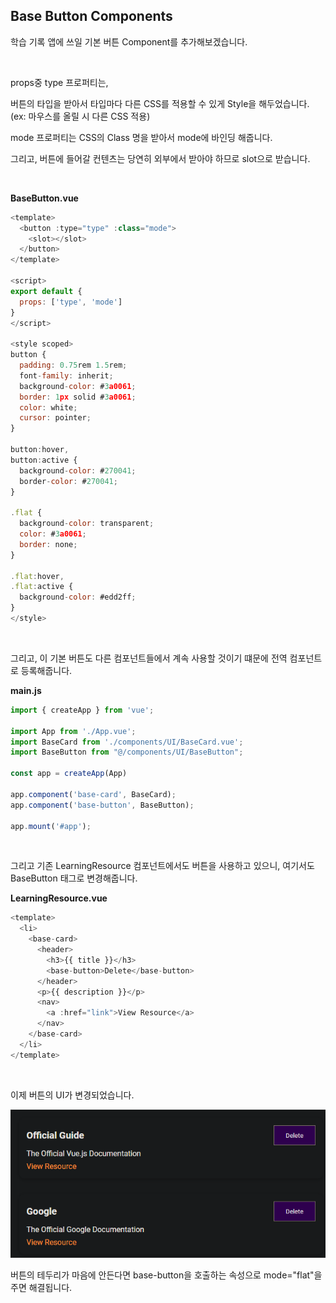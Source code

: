 ## Base Button Components

학습 기록 앱에 쓰일 기본 버튼 Component를 추가해보겠습니다.

<br>

props중 type 프로퍼티는,

버튼의 타입을 받아서 타입마다 다른 CSS를 적용할 수 있게 Style을 해두었습니다. (ex: 마우스를 올릴 시 다른 CSS 적용)

mode 프로퍼티는 CSS의 Class 명을 받아서 mode에 바인딩 해줍니다.

그리고, 버튼에 들어갈 컨텐츠는 당연히 외부에서 받아야 하므로 slot으로 받습니다.

<br>

**BaseButton.vue**

```javascript
<template>  
  <button :type="type" :class="mode">  
    <slot></slot>  
  </button>  
</template>  
  
<script>  
export default {  
  props: ['type', 'mode']  
}  
</script>  
  
<style scoped>  
button {  
  padding: 0.75rem 1.5rem;  
  font-family: inherit;  
  background-color: #3a0061;  
  border: 1px solid #3a0061;  
  color: white;  
  cursor: pointer;  
}  
  
button:hover,  
button:active {  
  background-color: #270041;  
  border-color: #270041;  
}  
  
.flat {  
  background-color: transparent;  
  color: #3a0061;  
  border: none;  
}  
  
.flat:hover,  
.flat:active {  
  background-color: #edd2ff;  
}  
</style>
```

<br>

그리고, 이 기본 버튼도 다른 컴포넌트들에서 계속 사용할 것이기 떄문에 전역 컴포넌트로 등록해줍니다.

**main.js**

```javascript
import { createApp } from 'vue';  
  
import App from './App.vue';  
import BaseCard from './components/UI/BaseCard.vue';  
import BaseButton from "@/components/UI/BaseButton";  
  
const app = createApp(App)  
  
app.component('base-card', BaseCard);  
app.component('base-button', BaseButton);  
  
app.mount('#app');
```

<br>

그리고 기존 LearningResource 컴포넌트에서도 버튼을 사용하고 있으니, 여기서도 BaseButton 태그로 변경해줍니다.

**LearningResource.vue**

```javascript
<template>  
  <li>  
    <base-card>  
      <header>  
        <h3>{{ title }}</h3>  
        <base-button>Delete</base-button>  
      </header>  
      <p>{{ description }}</p>  
      <nav>  
        <a :href="link">View Resource</a>  
      </nav>  
    </base-card>  
  </li>  
</template>
```

<br>

이제 버튼의 UI가 변경되었습니다.

![img](https://raw.githubusercontent.com/spacedustz/Obsidian-Image-Server/main/img2/button.png)

버튼의 테두리가 마음에 안든다면 base-button을 호출하는 속성으로 mode="flat"을 주면 해결됩니다.